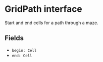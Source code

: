 # GridPath interface

Start and end cells for a path through a maze.

## Fields

- `begin: Cell`
- `end: Cell`